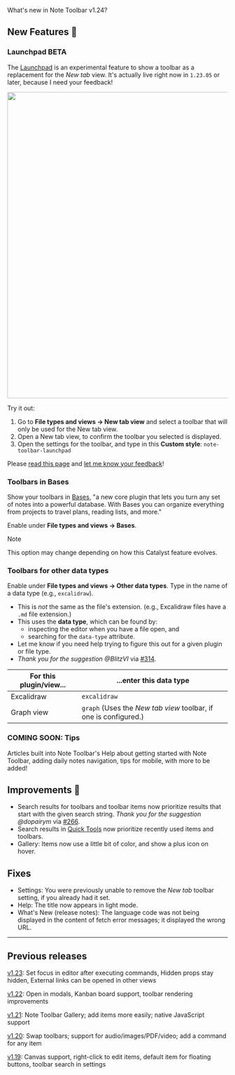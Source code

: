 What's new in Note Toolbar v1.24?

## New Features 🎉

### Launchpad BETA

The [Launchpad](https://github.com/chrisgurney/obsidian-note-toolbar/wiki/Launchpad) is an experimental feature to show a toolbar as a replacement for the _New tab_ view. It's actually live right now in `1.23.05` or later, because I need your feedback!

<img src="https://github.com/user-attachments/assets/832e128a-b8ad-42be-bd2d-66f6a3ccb345" width="700"/>

Try it out:

1. Go to **File types and views → New tab view** and select a toolbar that will only be used for the New tab view.
2. Open a New tab view, to confirm the toolbar you selected is displayed.
3. Open the settings for the toolbar, and type in this **Custom style**: `note-toolbar-launchpad`

Please [read this page](https://github.com/chrisgurney/obsidian-note-toolbar/wiki/Launchpad) and [let me know your feedback](https://github.com/chrisgurney/obsidian-note-toolbar/discussions/341)!

### Toolbars in Bases

Show your toolbars in [Bases](https://help.obsidian.md/bases), "a new core plugin that lets you turn any set of notes into a powerful database. With Bases you can organize everything from projects to travel plans, reading lists, and more."

Enable under **File types and views → Bases**.

> [!note]
> This option may change depending on how this Catalyst feature evolves. 

### Toolbars for other data types

Enable under **File types and views → Other data types**. Type in the name of a data type (e.g., `excalidraw`).

- This is _not_ the same as the file's extension. (e.g., Excalidraw files have a `.md` file extension.)
- This uses the **data type**, which can be found by:
  - inspecting the editor when you have a file open, and
  - searching for the `data-type` attribute.
- Let me know if you need help trying to figure this out for a given plugin or file type. 
- _Thank you for the suggestion @BlitzVI_ via [#314](https://github.com/chrisgurney/obsidian-note-toolbar/discussions/314).

| For this plugin/view... | ...enter this data type |
| --- | --- |
| Excalidraw | `excalidraw` |
| Graph view | `graph` (Uses the _New tab view_ toolbar, if one is configured.) |

### COMING SOON: Tips

Articles built into Note Toolbar's Help about getting started with Note Toolbar, adding daily notes navigation, tips for mobile, with more to be added!

## Improvements 🚀

- Search results for toolbars and toolbar items now prioritize results that start with the given search string. _Thank you for the suggestion @dopairym_ via [#266](https://github.com/chrisgurney/obsidian-note-toolbar/discussions/266).
- Search results in [Quick Tools](https://github.com/chrisgurney/obsidian-note-toolbar/wiki/Quick-Tools) now prioritize recently used items and toolbars.
- Gallery: Items now use a little bit of color, and show a plus icon on hover.

## Fixes

- Settings: You were previously unable to remove the _New tab_ toolbar setting, if you already had it set.
- Help: The title now appears in light mode.
- What's New (release notes): The language code was not being displayed in the content of fetch error messages; it displayed the wrong URL.

---

## Previous releases

[v1.23](https://github.com/chrisgurney/obsidian-note-toolbar/blob/master/docs/releases/en/1.23.md): Set focus in editor after executing commands, Hidden props stay hidden, External links can be opened in other views

[v1.22](https://github.com/chrisgurney/obsidian-note-toolbar/blob/master/docs/releases/en/1.22.md): Open in modals, Kanban board support, toolbar rendering improvements

[v1.21](https://github.com/chrisgurney/obsidian-note-toolbar/releases/tag/1.21.1): Note Toolbar Gallery; add items more easily; native JavaScript support 

[v1.20](https://github.com/chrisgurney/obsidian-note-toolbar/releases/tag/1.20.0): Swap toolbars; support for audio/images/PDF/video; add a command for any item

[v1.19](https://github.com/chrisgurney/obsidian-note-toolbar/releases/tag/1.19.1): Canvas support, right-click to edit items, default item for floating buttons, toolbar search in settings